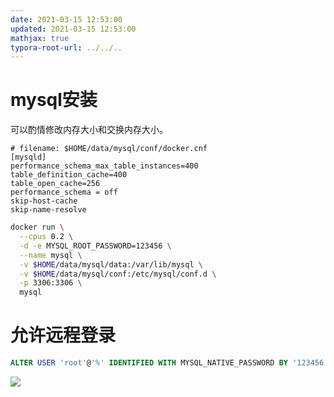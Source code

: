 ```yaml
---
date: 2021-03-15 12:53:00
updated: 2021-03-15 12:53:00
mathjax: true
typora-root-url: ../../..
---
```


# mysql安装

可以酌情修改内存大小和交换内存大小。

```shell
# filename: $HOME/data/mysql/conf/docker.cnf
[mysqld]
performance_schema_max_table_instances=400
table_definition_cache=400
table_open_cache=256
performance_schema = off
skip-host-cache
skip-name-resolve
```

```sh
docker run \
  --cpus 0.2 \
  -d -e MYSQL_ROOT_PASSWORD=123456 \
  --name mysql \
  -v $HOME/data/mysql/data:/var/lib/mysql \
  -v $HOME/data/mysql/conf:/etc/mysql/conf.d \
  -p 3306:3306 \
  mysql
```

# 允许远程登录

```sql
ALTER USER 'root'@'%' IDENTIFIED WITH MYSQL_NATIVE_PASSWORD BY '123456';
```



![](/images/image-2021-04-09-16.25.42.031.png)

